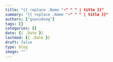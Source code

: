 ```yaml
---
title: "{{ replace .Name "-" " " | title }}"
summary: "{{ replace .Name "-" " " | title }}"
authors: ["guoxudong"]
tags: []
categories: []
date: {{ .Date }}
lastmod: {{ .Date }}
draft: false
type: blog
image: ""
---
```

